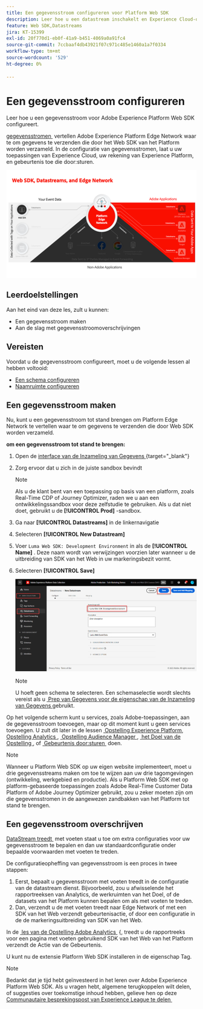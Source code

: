 ```yaml
---
title: Een gegevensstroom configureren voor Platform Web SDK
description: Leer hoe u een datastream inschakelt en Experience Cloud-oplossingen configureert. Deze les maakt deel uit van de zelfstudie Adobe Experience Cloud met Web SDK implementeren.
feature: Web SDK,Datastreams
jira: KT-15399
exl-id: 20f770d1-eb0f-41a9-b451-4069a0a91fc4
source-git-commit: 7ccbaaf4db43921f07c971c485e1460a1a7f0334
workflow-type: tm+mt
source-wordcount: '529'
ht-degree: 0%

---
```


# Een gegevensstroom configureren

Leer hoe u een gegevensstroom voor Adobe Experience Platform Web SDK configureert.

[&#x200B; gegevensstromen &#x200B;](https://experienceleague.adobe.com/nl/docs/experience-platform/datastreams/overview) vertellen Adobe Experience Platform Edge Network waar te om gegevens te verzenden die door het Web SDK van het Platform worden verzameld. In de configuratie van gegevensstromen, laat u uw toepassingen van Experience Cloud, uw rekening van Experience Platform, en gebeurtenis toe die door:sturen.

![&#x200B; SDK van het Web, gegevensstromen, en het diagram van Edge Network &#x200B;](assets/dc-websdk-datastreams.png)

## Leerdoelstellingen

Aan het eind van deze les, zult u kunnen:

* Een gegevensstroom maken
* Aan de slag met gegevensstroomoverschrijvingen

## Vereisten

Voordat u de gegevensstroom configureert, moet u de volgende lessen al hebben voltooid:

* [Een schema configureren](configure-schemas.md)
* [Naamruimte configureren](configure-identities.md)

## Een gegevensstroom maken

Nu, kunt u een gegevensstroom tot stand brengen om Platform Edge Network te vertellen waar te om gegevens te verzenden die door Web SDK worden verzameld.

**om een gegevensstroom tot stand te brengen:**

1. Open de [&#x200B; interface van de Inzameling van Gegevens &#x200B;](https://experience.adobe.com/data-collection/){target="_blank"}
1. Zorg ervoor dat u zich in de juiste sandbox bevindt

   >[!NOTE]
   >
   >Als u de klant bent van een toepassing op basis van een platform, zoals Real-Time CDP of Journey Optimizer, raden we u aan een ontwikkelingssandbox voor deze zelfstudie te gebruiken. Als u dat niet doet, gebruikt u de **[!UICONTROL Prod]** -sandbox.

1. Ga naar **[!UICONTROL Datastreams]** in de linkernavigatie
1. Selecteren **[!UICONTROL New Datastream]**
1. Voer `Luma Web SDK: Development Environment` in als de **[!UICONTROL Name]** . Deze naam wordt van verwijzingen voorzien later wanneer u de uitbreiding van SDK van het Web in uw markeringsbezit vormt.
1. Selecteren **[!UICONTROL Save]**

   ![&#x200B; creeer de datastream &#x200B;](assets/datastream-create-new-datastream.png)

   >[!NOTE]
   >
   >U hoeft geen schema te selecteren. Een schemaselectie wordt slechts vereist als u [&#x200B; Prep van Gegevens voor de eigenschap van de Inzameling van Gegevens &#x200B;](/help/data-collection/edge/data-prep.md) gebruikt.

Op het volgende scherm kunt u services, zoals Adobe-toepassingen, aan de gegevensstroom toevoegen, maar op dit moment kunt u geen services toevoegen. U zult dit later in de lessen [&#x200B; Opstelling Experience Platform &#x200B;](setup-experience-platform.md), [&#x200B; Opstelling Analytics &#x200B;](setup-analytics.md), [&#x200B; Opstelling Audience Manager &#x200B;](setup-audience-manager.md), [&#x200B; het Doel van de Opstelling &#x200B;](setup-target.md), of [&#x200B; Gebeurtenis door:sturen &#x200B;](setup-event-forwarding.md) doen.

>[!NOTE]
>
>Wanneer u Platform Web SDK op uw eigen website implementeert, moet u drie gegevensstreams maken om toe te wijzen aan uw drie tagomgevingen (ontwikkeling, werkgebied en productie). Als u Platform Web SDK met op platform-gebaseerde toepassingen zoals Adobe Real-Time Customer Data Platform of Adobe Journey Optimizer gebruikt, zou u zeker moeten zijn om die gegevensstromen in de aangewezen zandbakken van het Platform tot stand te brengen.

## Een gegevensstroom overschrijven

[&#x200B; DataStream treedt &#x200B;](https://experienceleague.adobe.com/nl/docs/experience-platform/datastreams/overrides) met voeten staat u toe om extra configuraties voor uw gegevensstroom te bepalen en dan uw standaardconfiguratie onder bepaalde voorwaarden met voeten te treden.

De configuratieopheffing van gegevensstroom is een proces in twee stappen:

1. Eerst, bepaalt u gegevensstroom met voeten treedt in de configuratie van de datastream dienst. Bijvoorbeeld, zou u afwisselende het rapportreeksen van Analytics, de werkruimten van het Doel, of de datasets van het Platform kunnen bepalen om als met voeten te treden.
1. Dan, verzendt u de met voeten treedt naar Edge Network of met een SDK van het Web verzendt gebeurtenisactie, of door een configuratie in de de markeringsuitbreiding van SDK van het Web.

In de [&#x200B; les van de Opstelling Adobe Analytics &#x200B;](setup-analytics.md) &lbrace;, treedt u de rapportreeks voor een pagina met voeten gebruikend SDK van het Web van het Platform verzendt de Actie van de Gebeurtenis.

U kunt nu de extensie Platform Web SDK installeren in de eigenschap Tag.

>[!NOTE]
>
>Bedankt dat je tijd hebt geïnvesteerd in het leren over Adobe Experience Platform Web SDK. Als u vragen hebt, algemene terugkoppelen wilt delen, of suggesties over toekomstige inhoud hebben, gelieve hen op deze [&#x200B; Communautaire besprekingspost van Experience League te delen &#x200B;](https://experienceleaguecommunities.adobe.com/t5/adobe-experience-platform-data/tutorial-discussion-implement-adobe-experience-cloud-with-web/td-p/444996)
